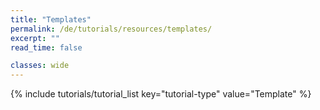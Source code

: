 ```yaml
---
title: "Templates"
permalink: /de/tutorials/resources/templates/
excerpt: ""
read_time: false

classes: wide
---
```


{% include tutorials/tutorial_list key="tutorial-type" value="Template" %}
